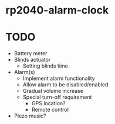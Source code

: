 # rp2040-alarm-clock

# TODO
- Battery meter
- Blinds actuator
    - Setting blinds time
- Alarm(s)
    - Implement alarm functionality
    - Allow alarm to be disabled/enabled
    - Gradual volume increase
    - Special turn-off requirement
        - GPS location?
        - Remote control
- Piezo music?